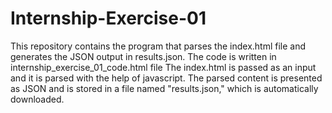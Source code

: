# Internship-Exercise-01
This repository contains the program that parses the index.html file and generates the JSON output in results.json.
The code is written in internship_exercise_01_code.html file
The index.html is passed as an input and it is parsed with the help of javascript.
The parsed content is presented as JSON and is stored in a file named "results.json," which is automatically downloaded.
